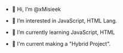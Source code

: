 - 👋 Hi, I’m @xMisieek
- 👀 I’m interested in JavaScript, HTML Lang.
- 🌱 I’m currently learning JavaScript, HTML


- 🔧 I'm current making a "Hybrid Project".

